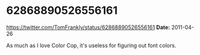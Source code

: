 # 62868890526556161
https://twitter.com/TomFrankly/status/62868890526556161
**Date:** 2011-04-26

As much as I love Color Cop, it's useless for figuring out font colors.
